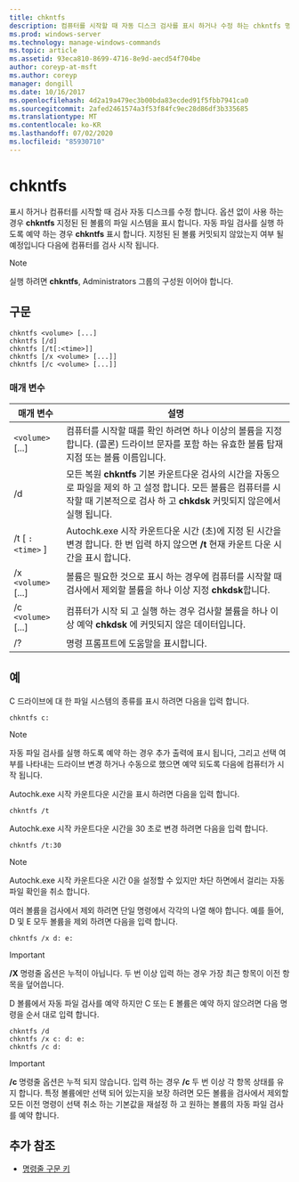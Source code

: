 ```yaml
---
title: chkntfs
description: 컴퓨터를 시작할 때 자동 디스크 검사를 표시 하거나 수정 하는 chkntfs 명령에 대 한 참조 문서입니다.
ms.prod: windows-server
ms.technology: manage-windows-commands
ms.topic: article
ms.assetid: 93eca810-8699-4716-8e9d-aecd54f704be
author: coreyp-at-msft
ms.author: coreyp
manager: dongill
ms.date: 10/16/2017
ms.openlocfilehash: 4d2a19a479ec3b00bda83ecded91f5fbb7941ca0
ms.sourcegitcommit: 2afed2461574a3f53f84fc9ec28d86df3b335685
ms.translationtype: MT
ms.contentlocale: ko-KR
ms.lasthandoff: 07/02/2020
ms.locfileid: "85930710"
---
```

# <a name="chkntfs"></a>chkntfs

표시 하거나 컴퓨터를 시작할 때 검사 자동 디스크를 수정 합니다. 옵션 없이 사용 하는 경우 **chkntfs** 지정된 된 볼륨의 파일 시스템을 표시 합니다. 자동 파일 검사를 실행 하도록 예약 하는 경우 **chkntfs** 표시 합니다. 지정된 된 볼륨 커밋되지 않았는지 여부 될 예정입니다 다음에 컴퓨터를 검사 시작 됩니다.

> [!NOTE]
> 실행 하려면 **chkntfs**, Administrators 그룹의 구성원 이어야 합니다.

## <a name="syntax"></a>구문

```
chkntfs <volume> [...]
chkntfs [/d]
chkntfs [/t[:<time>]]
chkntfs [/x <volume> [...]]
chkntfs [/c <volume> [...]]
```

### <a name="parameters"></a>매개 변수

| 매개 변수 | 설명 |
| --------- | ----------- |
| `<volume>` [...] | 컴퓨터를 시작할 때를 확인 하려면 하나 이상의 볼륨을 지정 합니다. (콜론) 드라이브 문자를 포함 하는 유효한 볼륨 탑재 지점 또는 볼륨 이름입니다. |
| /d | 모든 복원 **chkntfs** 기본 카운트다운 검사의 시간을 자동으로 파일을 제외 하 고 설정 합니다. 모든 볼륨은 컴퓨터를 시작할 때 기본적으로 검사 하 고 **chkdsk** 커밋되지 않은에서 실행 됩니다. |
| /t [ `:<time>` ] | Autochk.exe 시작 카운트다운 시간 (초)에 지정 된 시간을 변경 합니다. 한 번 입력 하지 않으면 **/t** 현재 카운트 다운 시간을 표시 합니다. |
| /x `<volume>` [...] | 볼륨은 필요한 것으로 표시 하는 경우에 컴퓨터를 시작할 때 검사에서 제외할 볼륨을 하나 이상 지정 **chkdsk**합니다. |
| /c `<volume>` [...] | 컴퓨터가 시작 되 고 실행 하는 경우 검사할 볼륨을 하나 이상 예약 **chkdsk** 에 커밋되지 않은 데이터입니다. |
| /? | 명령 프롬프트에 도움말을 표시합니다. |

## <a name="examples"></a>예

C 드라이브에 대 한 파일 시스템의 종류를 표시 하려면 다음을 입력 합니다.

```
chkntfs c:
```

> [!NOTE]
> 자동 파일 검사를 실행 하도록 예약 하는 경우 추가 출력에 표시 됩니다, 그리고 선택 여부를 나타내는 드라이브 변경 하거나 수동으로 했으면 예약 되도록 다음에 컴퓨터가 시작 됩니다.

Autochk.exe 시작 카운트다운 시간을 표시 하려면 다음을 입력 합니다.

```
chkntfs /t
```

Autochk.exe 시작 카운트다운 시간을 30 초로 변경 하려면 다음을 입력 합니다.

```
chkntfs /t:30
```

> [!NOTE]
> Autochk.exe 시작 카운트다운 시간 0을 설정할 수 있지만 차단 하면에서 걸리는 자동 파일 확인을 취소 합니다.

여러 볼륨을 검사에서 제외 하려면 단일 명령에서 각각의 나열 해야 합니다. 예를 들어, D 및 E 모두 볼륨을 제외 하려면 다음을 입력 합니다.

```
chkntfs /x d: e:
```

> [!IMPORTANT]
> **/X** 명령줄 옵션은 누적이 아닙니다. 두 번 이상 입력 하는 경우 가장 최근 항목이 이전 항목을 덮어씁니다.

D 볼륨에서 자동 파일 검사를 예약 하지만 C 또는 E 볼륨은 예약 하지 않으려면 다음 명령을 순서 대로 입력 합니다.

```
chkntfs /d
chkntfs /x c: d: e:
chkntfs /c d:
```

> [!IMPORTANT]
> **/c** 명령줄 옵션은 누적 되지 않습니다. 입력 하는 경우 **/c** 두 번 이상 각 항목 상태를 유지 합니다. 특정 볼륨에만 선택 되어 있는지을 보장 하려면 모든 볼륨을 검사에서 제외할 모든 이전 명령이 선택 취소 하는 기본값을 재설정 하 고 원하는 볼륨의 자동 파일 검사를 예약 합니다.

## <a name="additional-references"></a>추가 참조

- [명령줄 구문 키](command-line-syntax-key.md)
